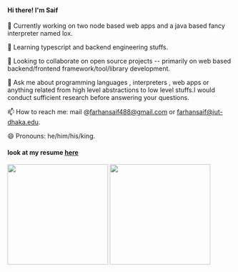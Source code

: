 #### Hi there! I'm Saif  

 

🔭 Currently working on two node based web apps and a java based fancy interpreter named lox.  

 🌱 Learning typescript and backend engineering stuffs.  
 
 👯 Looking to collaborate on open source projects -- primarily on web based backend/frontend framework/tool/library development.  
 
 💬 Ask me about programming languages , interpreters , web apps or anything related from high level abstractions to low level stuffs.I would conduct sufficient research before answering your questions.  
 
 📫 How to reach me: mail @farhansaif488@gmail.com or farhansaif@iut-dhaka.edu.  
 
 😄 Pronouns: he/him/his/king.  
 
 #### look at my resume [here](https://github.com/overlorde/overlorde/blob/main/cv.pdf)
 
 
 <p float="left" >
  <img  align="center" height="225px" src="https://github-readme-stats.vercel.app/api?username=overlorde&show_icons=true&theme=dark&hide=prs,issues,stars" />
  <img  align="center" height="225px" src="https://github-readme-stats.vercel.app/api/top-langs/?username=overlorde&theme=dark&langs_count=3" />
</p>
 

